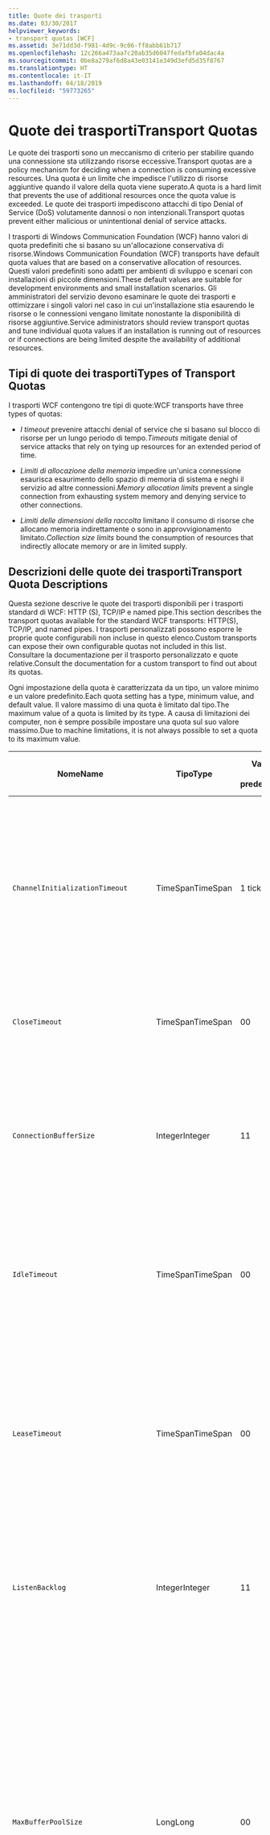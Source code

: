 ```yaml
---
title: Quote dei trasporti
ms.date: 03/30/2017
helpviewer_keywords:
- transport quotas [WCF]
ms.assetid: 3e71dd3d-f981-4d9c-9c06-ff8abb61b717
ms.openlocfilehash: 12c266a473aa7c20ab35d6047fedafbfa04dac4a
ms.sourcegitcommit: 0be8a279af6d8a43e03141e349d3efd5d35f8767
ms.translationtype: HT
ms.contentlocale: it-IT
ms.lasthandoff: 04/18/2019
ms.locfileid: "59773265"
---
```

# <a name="transport-quotas"></a><span data-ttu-id="e1c94-102">Quote dei trasporti</span><span class="sxs-lookup"><span data-stu-id="e1c94-102">Transport Quotas</span></span>
<span data-ttu-id="e1c94-103">Le quote dei trasporti sono un meccanismo di criterio per stabilire quando una connessione sta utilizzando risorse eccessive.</span><span class="sxs-lookup"><span data-stu-id="e1c94-103">Transport quotas are a policy mechanism for deciding when a connection is consuming excessive resources.</span></span> <span data-ttu-id="e1c94-104">Una quota è un limite che impedisce l'utilizzo di risorse aggiuntive quando il valore della quota viene superato.</span><span class="sxs-lookup"><span data-stu-id="e1c94-104">A quota is a hard limit that prevents the use of additional resources once the quota value is exceeded.</span></span> <span data-ttu-id="e1c94-105">Le quote dei trasporti impediscono attacchi di tipo Denial of Service (DoS) volutamente dannosi o non intenzionali.</span><span class="sxs-lookup"><span data-stu-id="e1c94-105">Transport quotas prevent either malicious or unintentional denial of service attacks.</span></span>  
  
 <span data-ttu-id="e1c94-106">I trasporti di Windows Communication Foundation (WCF) hanno valori di quota predefiniti che si basano su un'allocazione conservativa di risorse.</span><span class="sxs-lookup"><span data-stu-id="e1c94-106">Windows Communication Foundation (WCF) transports have default quota values that are based on a conservative allocation of resources.</span></span> <span data-ttu-id="e1c94-107">Questi valori predefiniti sono adatti per ambienti di sviluppo e scenari con installazioni di piccole dimensioni.</span><span class="sxs-lookup"><span data-stu-id="e1c94-107">These default values are suitable for development environments and small installation scenarios.</span></span> <span data-ttu-id="e1c94-108">Gli amministratori del servizio devono esaminare le quote dei trasporti e ottimizzare i singoli valori nel caso in cui un'installazione stia esaurendo le risorse o le connessioni vengano limitate nonostante la disponibilità di risorse aggiuntive.</span><span class="sxs-lookup"><span data-stu-id="e1c94-108">Service administrators should review transport quotas and tune individual quota values if an installation is running out of resources or if connections are being limited despite the availability of additional resources.</span></span>  
  
## <a name="types-of-transport-quotas"></a><span data-ttu-id="e1c94-109">Tipi di quote dei trasporti</span><span class="sxs-lookup"><span data-stu-id="e1c94-109">Types of Transport Quotas</span></span>  
 <span data-ttu-id="e1c94-110">I trasporti WCF contengono tre tipi di quote:</span><span class="sxs-lookup"><span data-stu-id="e1c94-110">WCF transports have three types of quotas:</span></span>  
  
-   <span data-ttu-id="e1c94-111">*I timeout* prevenire attacchi denial of service che si basano sul blocco di risorse per un lungo periodo di tempo.</span><span class="sxs-lookup"><span data-stu-id="e1c94-111">*Timeouts* mitigate denial of service attacks that rely on tying up resources for an extended period of time.</span></span>  
  
-   <span data-ttu-id="e1c94-112">*Limiti di allocazione della memoria* impedire un'unica connessione esaurisca esaurimento dello spazio di memoria di sistema e neghi il servizio ad altre connessioni.</span><span class="sxs-lookup"><span data-stu-id="e1c94-112">*Memory allocation limits* prevent a single connection from exhausting system memory and denying service to other connections.</span></span>  
  
-   <span data-ttu-id="e1c94-113">*Limiti delle dimensioni della raccolta* limitano il consumo di risorse che allocano memoria indirettamente o sono in approvvigionamento limitato.</span><span class="sxs-lookup"><span data-stu-id="e1c94-113">*Collection size limits* bound the consumption of resources that indirectly allocate memory or are in limited supply.</span></span>  
  
## <a name="transport-quota-descriptions"></a><span data-ttu-id="e1c94-114">Descrizioni delle quote dei trasporti</span><span class="sxs-lookup"><span data-stu-id="e1c94-114">Transport Quota Descriptions</span></span>  
 <span data-ttu-id="e1c94-115">Questa sezione descrive le quote dei trasporti disponibili per i trasporti standard di WCF: HTTP (S), TCP/IP e named pipe.</span><span class="sxs-lookup"><span data-stu-id="e1c94-115">This section describes the transport quotas available for the standard WCF transports: HTTP(S), TCP/IP, and named pipes.</span></span> <span data-ttu-id="e1c94-116">I trasporti personalizzati possono esporre le proprie quote configurabili non incluse in questo elenco.</span><span class="sxs-lookup"><span data-stu-id="e1c94-116">Custom transports can expose their own configurable quotas not included in this list.</span></span> <span data-ttu-id="e1c94-117">Consultare la documentazione per il trasporto personalizzato e quote relative.</span><span class="sxs-lookup"><span data-stu-id="e1c94-117">Consult the documentation for a custom transport to find out about its quotas.</span></span>  
  
 <span data-ttu-id="e1c94-118">Ogni impostazione della quota è caratterizzata da un tipo, un valore minimo e un valore predefinito.</span><span class="sxs-lookup"><span data-stu-id="e1c94-118">Each quota setting has a type, minimum value, and default value.</span></span> <span data-ttu-id="e1c94-119">Il valore massimo di una quota è limitato dal tipo.</span><span class="sxs-lookup"><span data-stu-id="e1c94-119">The maximum value of a quota is limited by its type.</span></span> <span data-ttu-id="e1c94-120">A causa di limitazioni dei computer, non è sempre possibile impostare una quota sul suo valore massimo.</span><span class="sxs-lookup"><span data-stu-id="e1c94-120">Due to machine limitations, it is not always possible to set a quota to its maximum value.</span></span>  
  
|<span data-ttu-id="e1c94-121">Nome</span><span class="sxs-lookup"><span data-stu-id="e1c94-121">Name</span></span>|<span data-ttu-id="e1c94-122">Tipo</span><span class="sxs-lookup"><span data-stu-id="e1c94-122">Type</span></span>|<span data-ttu-id="e1c94-123">Valore</span><span class="sxs-lookup"><span data-stu-id="e1c94-123">Min.</span></span><br /><br /> <span data-ttu-id="e1c94-124">predefinito</span><span class="sxs-lookup"><span data-stu-id="e1c94-124">value</span></span>|<span data-ttu-id="e1c94-125">Impostazione predefinita</span><span class="sxs-lookup"><span data-stu-id="e1c94-125">Default</span></span><br /><br /> <span data-ttu-id="e1c94-126">predefinito</span><span class="sxs-lookup"><span data-stu-id="e1c94-126">value</span></span>|<span data-ttu-id="e1c94-127">Descrizione</span><span class="sxs-lookup"><span data-stu-id="e1c94-127">Description</span></span>|  
|----------|----------|--------------------|-----------------------|-----------------|  
|`ChannelInitializationTimeout`|<span data-ttu-id="e1c94-128">TimeSpan</span><span class="sxs-lookup"><span data-stu-id="e1c94-128">TimeSpan</span></span>|<span data-ttu-id="e1c94-129">1 tick</span><span class="sxs-lookup"><span data-stu-id="e1c94-129">1 tick</span></span>|<span data-ttu-id="e1c94-130">5 sec</span><span class="sxs-lookup"><span data-stu-id="e1c94-130">5 sec</span></span>|<span data-ttu-id="e1c94-131">Tempo massimo di attesa perché una connessione invii il preambolo durante la lettura iniziale.</span><span class="sxs-lookup"><span data-stu-id="e1c94-131">Maximum time to wait for a connection to send the preamble during the initial read.</span></span> <span data-ttu-id="e1c94-132">Questi dati vengono ricevuti prima che si verifichi l'autenticazione.</span><span class="sxs-lookup"><span data-stu-id="e1c94-132">This data is received before authentication occurs.</span></span> <span data-ttu-id="e1c94-133">Questa impostazione è generalmente molto più piccola del valore della quota `ReceiveTimeout`.</span><span class="sxs-lookup"><span data-stu-id="e1c94-133">This setting is generally much smaller than the `ReceiveTimeout` quota value.</span></span>|  
|`CloseTimeout`|<span data-ttu-id="e1c94-134">TimeSpan</span><span class="sxs-lookup"><span data-stu-id="e1c94-134">TimeSpan</span></span>|<span data-ttu-id="e1c94-135">0</span><span class="sxs-lookup"><span data-stu-id="e1c94-135">0</span></span>|<span data-ttu-id="e1c94-136">1 min</span><span class="sxs-lookup"><span data-stu-id="e1c94-136">1 min</span></span>|<span data-ttu-id="e1c94-137">Tempo massimo di attesa per la chiusura di una connessione prima che il trasporto generi un'eccezione.</span><span class="sxs-lookup"><span data-stu-id="e1c94-137">Maximum time to wait for a connection to close before the transport raises an exception.</span></span>|  
|`ConnectionBufferSize`|<span data-ttu-id="e1c94-138">Integer</span><span class="sxs-lookup"><span data-stu-id="e1c94-138">Integer</span></span>|<span data-ttu-id="e1c94-139">1</span><span class="sxs-lookup"><span data-stu-id="e1c94-139">1</span></span>|<span data-ttu-id="e1c94-140">8 KB</span><span class="sxs-lookup"><span data-stu-id="e1c94-140">8 KB</span></span>|<span data-ttu-id="e1c94-141">Dimensione, in byte, dei buffer di trasmissione e ricezione del trasporto sottostante.</span><span class="sxs-lookup"><span data-stu-id="e1c94-141">Size, in bytes, of the transmit and receive buffers of the underlying transport.</span></span> <span data-ttu-id="e1c94-142">L'aumento della dimensione del buffer può migliorare la velocità effettiva in caso di invio di messaggi grandi.</span><span class="sxs-lookup"><span data-stu-id="e1c94-142">Increasing the buffer size can improve throughput when sending large messages.</span></span>|  
|`IdleTimeout`|<span data-ttu-id="e1c94-143">TimeSpan</span><span class="sxs-lookup"><span data-stu-id="e1c94-143">TimeSpan</span></span>|<span data-ttu-id="e1c94-144">0</span><span class="sxs-lookup"><span data-stu-id="e1c94-144">0</span></span>|<span data-ttu-id="e1c94-145">2 min</span><span class="sxs-lookup"><span data-stu-id="e1c94-145">2 min</span></span>|<span data-ttu-id="e1c94-146">Tempo massimo di inattività per una connessione in pool prima di essere chiusa.</span><span class="sxs-lookup"><span data-stu-id="e1c94-146">Maximum time a pooled connection can remain idle before being closed.</span></span><br /><br /> <span data-ttu-id="e1c94-147">Questa impostazione viene applicata solo a connessioni in pool.</span><span class="sxs-lookup"><span data-stu-id="e1c94-147">This setting only applies to pooled connections.</span></span>|  
|`LeaseTimeout`|<span data-ttu-id="e1c94-148">TimeSpan</span><span class="sxs-lookup"><span data-stu-id="e1c94-148">TimeSpan</span></span>|<span data-ttu-id="e1c94-149">0</span><span class="sxs-lookup"><span data-stu-id="e1c94-149">0</span></span>|<span data-ttu-id="e1c94-150">5 min</span><span class="sxs-lookup"><span data-stu-id="e1c94-150">5 min</span></span>|<span data-ttu-id="e1c94-151">Durata massima di una connessione in pool attiva.</span><span class="sxs-lookup"><span data-stu-id="e1c94-151">Maximum lifetime of an active pooled connection.</span></span> <span data-ttu-id="e1c94-152">Trascorso il periodo di tempo specificato, la connessione si chiude al termine dell'esecuzione della richiesta corrente.</span><span class="sxs-lookup"><span data-stu-id="e1c94-152">After the specified time elapses, the connection closes once the current request is serviced.</span></span><br /><br /> <span data-ttu-id="e1c94-153">Questa impostazione viene applicata solo a connessioni in pool.</span><span class="sxs-lookup"><span data-stu-id="e1c94-153">This setting only applies to pooled connections.</span></span>|  
|`ListenBacklog`|<span data-ttu-id="e1c94-154">Integer</span><span class="sxs-lookup"><span data-stu-id="e1c94-154">Integer</span></span>|<span data-ttu-id="e1c94-155">1</span><span class="sxs-lookup"><span data-stu-id="e1c94-155">1</span></span>|<span data-ttu-id="e1c94-156">10</span><span class="sxs-lookup"><span data-stu-id="e1c94-156">10</span></span>|<span data-ttu-id="e1c94-157">Numero massimo di connessioni che un listener può avere in attesa di esecuzione oltre il quale viene negata l'autorizzazione ad ulteriori connessioni a quell'endpoint.</span><span class="sxs-lookup"><span data-stu-id="e1c94-157">Maximum number of connections that the listener can have unserviced before additional connections to that endpoint are denied.</span></span>|  
|`MaxBufferPoolSize`|<span data-ttu-id="e1c94-158">Long</span><span class="sxs-lookup"><span data-stu-id="e1c94-158">Long</span></span>|<span data-ttu-id="e1c94-159">0</span><span class="sxs-lookup"><span data-stu-id="e1c94-159">0</span></span>|<span data-ttu-id="e1c94-160">512 KB</span><span class="sxs-lookup"><span data-stu-id="e1c94-160">512 KB</span></span>|<span data-ttu-id="e1c94-161">Memoria massima, in byte, che il trasporto dedica al pooling di buffer dei messaggi riutilizzabili.</span><span class="sxs-lookup"><span data-stu-id="e1c94-161">Maximum memory, in bytes, that the transport devotes to pooling reusable message buffers.</span></span> <span data-ttu-id="e1c94-162">Quando il pool non può fornire un buffer dei messaggi, ne viene allocato uno nuovo per utilizzo temporaneo.</span><span class="sxs-lookup"><span data-stu-id="e1c94-162">When the pool cannot supply a message buffer, a new buffer is allocated for temporary use.</span></span><br /><br /> <span data-ttu-id="e1c94-163">Le installazioni che creano numerosi listener del canale o channel factory possono allocare grandi quantità di memoria per i pool di buffer.</span><span class="sxs-lookup"><span data-stu-id="e1c94-163">Installations that create many channel factories or listeners can allocate large amounts of memory for buffer pools.</span></span> <span data-ttu-id="e1c94-164">La riduzione delle dimensioni del buffer può ridurre considerevolmente l'utilizzo della memoria in questo scenario.</span><span class="sxs-lookup"><span data-stu-id="e1c94-164">Reducing this buffer size can greatly reduce memory usage in this scenario.</span></span>|  
|`MaxBufferSize`|<span data-ttu-id="e1c94-165">Integer</span><span class="sxs-lookup"><span data-stu-id="e1c94-165">Integer</span></span>|<span data-ttu-id="e1c94-166">1</span><span class="sxs-lookup"><span data-stu-id="e1c94-166">1</span></span>|<span data-ttu-id="e1c94-167">64 KB</span><span class="sxs-lookup"><span data-stu-id="e1c94-167">64 KB</span></span>|<span data-ttu-id="e1c94-168">Dimensione massima, in byte, di un buffer utilizzato per il flusso di dati.</span><span class="sxs-lookup"><span data-stu-id="e1c94-168">Maximum size, in bytes, of a buffer used for streaming data.</span></span> <span data-ttu-id="e1c94-169">Se questa quota del trasporto non è impostata o se il trasporto non sta utilizzando l'invio nel flusso, il valore della quota corrisponde al minore tra i valori `MaxReceivedMessageSize` e <xref:System.Int32.MaxValue>.</span><span class="sxs-lookup"><span data-stu-id="e1c94-169">If this transport quota is not set, or the transport is not using streaming, then the quota value is the same as the smaller of the `MaxReceivedMessageSize` quota value and <xref:System.Int32.MaxValue>.</span></span>|  
|`MaxOutboundConnectionsPerEndpoint`|<span data-ttu-id="e1c94-170">Integer</span><span class="sxs-lookup"><span data-stu-id="e1c94-170">Integer</span></span>|<span data-ttu-id="e1c94-171">1</span><span class="sxs-lookup"><span data-stu-id="e1c94-171">1</span></span>|<span data-ttu-id="e1c94-172">10</span><span class="sxs-lookup"><span data-stu-id="e1c94-172">10</span></span>|<span data-ttu-id="e1c94-173">Numero massimo di connessioni in uscita che possono essere associate a un particolare endpoint.</span><span class="sxs-lookup"><span data-stu-id="e1c94-173">Maximum number of outgoing connections that can be associated with a particular endpoint.</span></span><br /><br /> <span data-ttu-id="e1c94-174">Questa impostazione viene applicata solo a connessioni in pool.</span><span class="sxs-lookup"><span data-stu-id="e1c94-174">This setting only applies to pooled connections.</span></span>|  
|`MaxOutputDelay`|<span data-ttu-id="e1c94-175">TimeSpan</span><span class="sxs-lookup"><span data-stu-id="e1c94-175">TimeSpan</span></span>|<span data-ttu-id="e1c94-176">0</span><span class="sxs-lookup"><span data-stu-id="e1c94-176">0</span></span>|<span data-ttu-id="e1c94-177">200 ms</span><span class="sxs-lookup"><span data-stu-id="e1c94-177">200 ms</span></span>|<span data-ttu-id="e1c94-178">Tempo massimo di attesa dopo un'operazione di invio per il raggruppamento di messaggi aggiuntivi in un'unica operazione.</span><span class="sxs-lookup"><span data-stu-id="e1c94-178">Maximum time to wait after a send operation for batching additional messages in a single operation.</span></span> <span data-ttu-id="e1c94-179">I messaggi vengono inviati prima se il buffer del trasporto sottostante è pieno.</span><span class="sxs-lookup"><span data-stu-id="e1c94-179">Messages are sent earlier if the buffer of the underlying transport becomes full.</span></span> <span data-ttu-id="e1c94-180">L'invio di messaggi aggiuntivi non comporta la reimpostazione del periodo di ritardo.</span><span class="sxs-lookup"><span data-stu-id="e1c94-180">Sending additional messages does not reset the delay period.</span></span>|  
|`MaxPendingAccepts`|<span data-ttu-id="e1c94-181">Integer</span><span class="sxs-lookup"><span data-stu-id="e1c94-181">Integer</span></span>|<span data-ttu-id="e1c94-182">1</span><span class="sxs-lookup"><span data-stu-id="e1c94-182">1</span></span>|<span data-ttu-id="e1c94-183">1</span><span class="sxs-lookup"><span data-stu-id="e1c94-183">1</span></span>|<span data-ttu-id="e1c94-184">Numero massimo di canali che possono attendere nel listener prima di essere accettati.</span><span class="sxs-lookup"><span data-stu-id="e1c94-184">Maximum number of accepts for channels that the listener can have waiting.</span></span><br /><br /> <span data-ttu-id="e1c94-185">Esiste un intervallo di tempo tra il completamento dell'accettazione e l'avvio di una nuova accettazione.</span><span class="sxs-lookup"><span data-stu-id="e1c94-185">There is an interval of time between the accept completing and a new accept starting.</span></span> <span data-ttu-id="e1c94-186">L'aumento delle dimensioni di questa raccolta consente di evitare l'eliminazione di client che si connettono durante questo intervallo.</span><span class="sxs-lookup"><span data-stu-id="e1c94-186">Increasing this collection size can prevent clients that connect during this interval from being dropped.</span></span>|  
|`MaxPendingConnections`|<span data-ttu-id="e1c94-187">Integer</span><span class="sxs-lookup"><span data-stu-id="e1c94-187">Integer</span></span>|<span data-ttu-id="e1c94-188">1</span><span class="sxs-lookup"><span data-stu-id="e1c94-188">1</span></span>|<span data-ttu-id="e1c94-189">10</span><span class="sxs-lookup"><span data-stu-id="e1c94-189">10</span></span>|<span data-ttu-id="e1c94-190">Numero massimo di connessioni che il listener può tenere in attesa di essere accettate dall'applicazione.</span><span class="sxs-lookup"><span data-stu-id="e1c94-190">Maximum number of connections that the listener can have waiting to be accepted by the application.</span></span> <span data-ttu-id="e1c94-191">Quando questo valore della quota viene superato, le nuove connessioni in ingresso vengono eliminate anziché restare in attesa di essere accettate.</span><span class="sxs-lookup"><span data-stu-id="e1c94-191">When this quota value is exceeded, new incoming connections are dropped rather than waiting to be accepted.</span></span><br /><br /> <span data-ttu-id="e1c94-192">Le funzionalità di connessione, ad esempio la protezione dei messaggi, possono determinare l'apertura di più connessioni da parte di un client.</span><span class="sxs-lookup"><span data-stu-id="e1c94-192">Connection features such as message security can cause a client to open more than one connection.</span></span> <span data-ttu-id="e1c94-193">Gli amministratori del servizio devono tener conto delle connessioni aggiuntive durante l'impostazione di questo valore della quota.</span><span class="sxs-lookup"><span data-stu-id="e1c94-193">Service administrators should account for these additional connections when setting this quota value.</span></span>|  
|`MaxReceivedMessageSize`|<span data-ttu-id="e1c94-194">Long</span><span class="sxs-lookup"><span data-stu-id="e1c94-194">Long</span></span>|<span data-ttu-id="e1c94-195">1</span><span class="sxs-lookup"><span data-stu-id="e1c94-195">1</span></span>|<span data-ttu-id="e1c94-196">64 KB</span><span class="sxs-lookup"><span data-stu-id="e1c94-196">64 KB</span></span>|<span data-ttu-id="e1c94-197">Dimensione massima, in byte, di un messaggio ricevuto, incluse le intestazioni, prima che il trasporto generi un'eccezione.</span><span class="sxs-lookup"><span data-stu-id="e1c94-197">Maximum size, in bytes, of a received message, including headers, before the transport raises an exception.</span></span>|  
|`OpenTimeout`|<span data-ttu-id="e1c94-198">TimeSpan</span><span class="sxs-lookup"><span data-stu-id="e1c94-198">TimeSpan</span></span>|<span data-ttu-id="e1c94-199">0</span><span class="sxs-lookup"><span data-stu-id="e1c94-199">0</span></span>|<span data-ttu-id="e1c94-200">1 min</span><span class="sxs-lookup"><span data-stu-id="e1c94-200">1 min</span></span>|<span data-ttu-id="e1c94-201">Tempo massimo di attesa per stabilire una connessione prima che il trasporto generi un'eccezione.</span><span class="sxs-lookup"><span data-stu-id="e1c94-201">Maximum time to wait for a connection to be established before the transport raises an exception.</span></span>|  
|`ReceiveTimeout`|<span data-ttu-id="e1c94-202">TimeSpan</span><span class="sxs-lookup"><span data-stu-id="e1c94-202">TimeSpan</span></span>|<span data-ttu-id="e1c94-203">0</span><span class="sxs-lookup"><span data-stu-id="e1c94-203">0</span></span>|<span data-ttu-id="e1c94-204">10 min</span><span class="sxs-lookup"><span data-stu-id="e1c94-204">10 min</span></span>|<span data-ttu-id="e1c94-205">Tempo massimo di attesa per il completamento di un'operazione di lettura prima che il trasporto generi un'eccezione.</span><span class="sxs-lookup"><span data-stu-id="e1c94-205">Maximum time to wait for a read operation to complete before the transport raises an exception.</span></span>|  
|`SendTimeout`|<span data-ttu-id="e1c94-206">TimeSpan</span><span class="sxs-lookup"><span data-stu-id="e1c94-206">Timespan</span></span>|<span data-ttu-id="e1c94-207">0</span><span class="sxs-lookup"><span data-stu-id="e1c94-207">0</span></span>|<span data-ttu-id="e1c94-208">1 min</span><span class="sxs-lookup"><span data-stu-id="e1c94-208">1 min</span></span>|<span data-ttu-id="e1c94-209">Tempo massimo di attesa per il completamento di un'operazione di scrittura prima che il trasporto generi un'eccezione.</span><span class="sxs-lookup"><span data-stu-id="e1c94-209">Maximum time to wait for a write operation to complete before the transport raises an exception.</span></span>|  
  
 <span data-ttu-id="e1c94-210">Le quote del trasporto `MaxPendingConnections` e `MaxOutboundConnectionsPerEndpoint` sono combinate in un'unica quota del trasporto denominata `MaxConnections` se impostate tramite associazione o configurazione.</span><span class="sxs-lookup"><span data-stu-id="e1c94-210">The transport quotas `MaxPendingConnections` and `MaxOutboundConnectionsPerEndpoint` are combined into a single transport quota called `MaxConnections` when set through the binding or configuration.</span></span> <span data-ttu-id="e1c94-211">Solo l'elemento di associazione consente di impostare questi valori di quota individualmente.</span><span class="sxs-lookup"><span data-stu-id="e1c94-211">Only the binding element allows setting these quota values individually.</span></span> <span data-ttu-id="e1c94-212">La quota del trasporto `MaxConnections` è caratterizzata da valore minimo e valore predefinito uguali.</span><span class="sxs-lookup"><span data-stu-id="e1c94-212">The `MaxConnections` transport quota has the same minimum and default values.</span></span>  
  
## <a name="setting-transport-quotas"></a><span data-ttu-id="e1c94-213">Impostazione delle quote del trasporto</span><span class="sxs-lookup"><span data-stu-id="e1c94-213">Setting Transport Quotas</span></span>  
 <span data-ttu-id="e1c94-214">Le quote del trasporto sono impostate tramite l'elemento di associazione del trasporto, l'associazione del trasporto, la configurazione dell'applicazione o il criterio dell'host.</span><span class="sxs-lookup"><span data-stu-id="e1c94-214">Transport quotas are set through the transport binding element, the transport binding, application configuration, or host policy.</span></span> <span data-ttu-id="e1c94-215">In questo documento non viene esaminata l'impostazione dei trasporti tramite il criterio dell'host.</span><span class="sxs-lookup"><span data-stu-id="e1c94-215">This document does not cover setting transports through host policy.</span></span> <span data-ttu-id="e1c94-216">Consultare la documentazione per il trasporto sottostante per scoprire le impostazioni per le quote del criterio dell'host.</span><span class="sxs-lookup"><span data-stu-id="e1c94-216">Consult the documentation for the underlying transport to discover the settings for host policy quotas.</span></span> <span data-ttu-id="e1c94-217">Il [Configuring HTTP and HTTPS](../../../../docs/framework/wcf/feature-details/configuring-http-and-https.md) argomento descrive le impostazioni delle quote per il driver HTTP. sys.</span><span class="sxs-lookup"><span data-stu-id="e1c94-217">The [Configuring HTTP and HTTPS](../../../../docs/framework/wcf/feature-details/configuring-http-and-https.md) topic describes quota settings for the Http.sys driver.</span></span> <span data-ttu-id="e1c94-218">Consultare la Microsoft Knowledge Base per ulteriori informazioni sulla configurazione dei limiti di Windows su connessioni HTTP, TCP/IP e named pipe.</span><span class="sxs-lookup"><span data-stu-id="e1c94-218">Search the Microsoft Knowledge Base for more information about configuring Windows limits on HTTP, TCP/IP, and named pipe connections.</span></span>  
  
 <span data-ttu-id="e1c94-219">Altri tipi di quote vengono applicati indirettamente ai trasporti.</span><span class="sxs-lookup"><span data-stu-id="e1c94-219">Other types of quotas apply indirectly to transports.</span></span> <span data-ttu-id="e1c94-220">Il codificatore di messaggi utilizzato dal trasporto per trasformare un messaggio in byte può disporre di impostazioni delle quote personali.</span><span class="sxs-lookup"><span data-stu-id="e1c94-220">The message encoder that the transport uses to transform a message into bytes can have its own quota settings.</span></span> <span data-ttu-id="e1c94-221">Queste quote, tuttavia, sono indipendenti dal tipo di trasporto utilizzato.</span><span class="sxs-lookup"><span data-stu-id="e1c94-221">However, these quotas are independent of the type of transport being used.</span></span>  
  
### <a name="controlling-transport-quotas-from-the-binding-element"></a><span data-ttu-id="e1c94-222">Controllo delle quote del trasporto dall'elemento di associazione.</span><span class="sxs-lookup"><span data-stu-id="e1c94-222">Controlling Transport Quotas from the Binding Element</span></span>  
 <span data-ttu-id="e1c94-223">L'impostazione delle quote del trasporto tramite l'elemento di associazione offre la massima flessibilità per il controllo del comportamento del trasporto.</span><span class="sxs-lookup"><span data-stu-id="e1c94-223">Setting transport quotas through the binding element offers the greatest flexibility in controlling the transport's behavior.</span></span> <span data-ttu-id="e1c94-224">Come timeout predefiniti per le operazioni di chiusura, apertura, ricezione e invio vengono utilizzati i valori specificati dall'associazione al momento della generazione di un canale.</span><span class="sxs-lookup"><span data-stu-id="e1c94-224">The default timeouts for Close, Open, Receive, and Send operations are taken from the binding when a channel is built.</span></span>  
  
|<span data-ttu-id="e1c94-225">Nome</span><span class="sxs-lookup"><span data-stu-id="e1c94-225">Name</span></span>|<span data-ttu-id="e1c94-226">HTTP</span><span class="sxs-lookup"><span data-stu-id="e1c94-226">HTTP</span></span>|<span data-ttu-id="e1c94-227">TCP/IP</span><span class="sxs-lookup"><span data-stu-id="e1c94-227">TCP/IP</span></span>|<span data-ttu-id="e1c94-228">Named pipe</span><span class="sxs-lookup"><span data-stu-id="e1c94-228">Named pipe</span></span>|  
|----------|----------|-------------|----------------|  
|`ChannelInitializationTimeout`||<span data-ttu-id="e1c94-229">x</span><span class="sxs-lookup"><span data-stu-id="e1c94-229">X</span></span>|<span data-ttu-id="e1c94-230">x</span><span class="sxs-lookup"><span data-stu-id="e1c94-230">X</span></span>|  
|`CloseTimeout`||||  
|`ConnectionBufferSize`||<span data-ttu-id="e1c94-231">x</span><span class="sxs-lookup"><span data-stu-id="e1c94-231">X</span></span>|<span data-ttu-id="e1c94-232">x</span><span class="sxs-lookup"><span data-stu-id="e1c94-232">X</span></span>|  
|`IdleTimeout`||<span data-ttu-id="e1c94-233">x</span><span class="sxs-lookup"><span data-stu-id="e1c94-233">X</span></span>|<span data-ttu-id="e1c94-234">x</span><span class="sxs-lookup"><span data-stu-id="e1c94-234">X</span></span>|  
|`LeaseTimeout`||<span data-ttu-id="e1c94-235">x</span><span class="sxs-lookup"><span data-stu-id="e1c94-235">X</span></span>||  
|`ListenBacklog`||<span data-ttu-id="e1c94-236">x</span><span class="sxs-lookup"><span data-stu-id="e1c94-236">X</span></span>||  
|`MaxBufferPoolSize`|<span data-ttu-id="e1c94-237">x</span><span class="sxs-lookup"><span data-stu-id="e1c94-237">X</span></span>|<span data-ttu-id="e1c94-238">x</span><span class="sxs-lookup"><span data-stu-id="e1c94-238">X</span></span>|<span data-ttu-id="e1c94-239">x</span><span class="sxs-lookup"><span data-stu-id="e1c94-239">X</span></span>|  
|`MaxBufferSize`|<span data-ttu-id="e1c94-240">x</span><span class="sxs-lookup"><span data-stu-id="e1c94-240">X</span></span>|<span data-ttu-id="e1c94-241">x</span><span class="sxs-lookup"><span data-stu-id="e1c94-241">X</span></span>|<span data-ttu-id="e1c94-242">x</span><span class="sxs-lookup"><span data-stu-id="e1c94-242">X</span></span>|  
|`MaxOutboundConnectionsPerEndpoint`||<span data-ttu-id="e1c94-243">x</span><span class="sxs-lookup"><span data-stu-id="e1c94-243">X</span></span>|<span data-ttu-id="e1c94-244">x</span><span class="sxs-lookup"><span data-stu-id="e1c94-244">X</span></span>|  
|`MaxOutputDelay`||<span data-ttu-id="e1c94-245">x</span><span class="sxs-lookup"><span data-stu-id="e1c94-245">X</span></span>|<span data-ttu-id="e1c94-246">x</span><span class="sxs-lookup"><span data-stu-id="e1c94-246">X</span></span>|  
|`MaxPendingAccepts`||<span data-ttu-id="e1c94-247">x</span><span class="sxs-lookup"><span data-stu-id="e1c94-247">X</span></span>|<span data-ttu-id="e1c94-248">x</span><span class="sxs-lookup"><span data-stu-id="e1c94-248">X</span></span>|  
|`MaxPendingConnections`||<span data-ttu-id="e1c94-249">x</span><span class="sxs-lookup"><span data-stu-id="e1c94-249">X</span></span>|<span data-ttu-id="e1c94-250">x</span><span class="sxs-lookup"><span data-stu-id="e1c94-250">X</span></span>|  
|`MaxReceivedMessageSize`|<span data-ttu-id="e1c94-251">x</span><span class="sxs-lookup"><span data-stu-id="e1c94-251">X</span></span>|<span data-ttu-id="e1c94-252">x</span><span class="sxs-lookup"><span data-stu-id="e1c94-252">X</span></span>|<span data-ttu-id="e1c94-253">x</span><span class="sxs-lookup"><span data-stu-id="e1c94-253">X</span></span>|  
|`OpenTimeout`||||  
|`ReceiveTimeout`||||  
|`SendTimeout`||||  
  
### <a name="controlling-transport-quotas-from-the-binding"></a><span data-ttu-id="e1c94-254">Controllo delle quote del trasporto dall'associazione.</span><span class="sxs-lookup"><span data-stu-id="e1c94-254">Controlling Transport Quotas from the Binding</span></span>  
 <span data-ttu-id="e1c94-255">L'impostazione delle quote del trasporto tramite l'associazione offre un set semplificato di quote tra cui scegliere e allo stesso tempo consente l'accesso ai valori delle quote più comuni.</span><span class="sxs-lookup"><span data-stu-id="e1c94-255">Setting transport quotas through the binding offers a simplified set of quotas to choose from while still giving access to the most common quota values.</span></span>  
  
|<span data-ttu-id="e1c94-256">Nome</span><span class="sxs-lookup"><span data-stu-id="e1c94-256">Name</span></span>|<span data-ttu-id="e1c94-257">HTTP</span><span class="sxs-lookup"><span data-stu-id="e1c94-257">HTTP</span></span>|<span data-ttu-id="e1c94-258">TCP/IP</span><span class="sxs-lookup"><span data-stu-id="e1c94-258">TCP/IP</span></span>|<span data-ttu-id="e1c94-259">Named pipe</span><span class="sxs-lookup"><span data-stu-id="e1c94-259">Named pipe</span></span>|  
|----------|----------|-------------|----------------|  
|`ChannelInitializationTimeout`||||  
|`CloseTimeout`|<span data-ttu-id="e1c94-260">x</span><span class="sxs-lookup"><span data-stu-id="e1c94-260">X</span></span>|<span data-ttu-id="e1c94-261">x</span><span class="sxs-lookup"><span data-stu-id="e1c94-261">X</span></span>|<span data-ttu-id="e1c94-262">x</span><span class="sxs-lookup"><span data-stu-id="e1c94-262">X</span></span>|  
|`ConnectionBufferSize`||||  
|`IdleTimeout`||||  
|`LeaseTimeout`||||  
|`ListenBacklog`||<span data-ttu-id="e1c94-263">x</span><span class="sxs-lookup"><span data-stu-id="e1c94-263">X</span></span>||  
|`MaxBufferPoolSize`|<span data-ttu-id="e1c94-264">x</span><span class="sxs-lookup"><span data-stu-id="e1c94-264">X</span></span>|<span data-ttu-id="e1c94-265">x</span><span class="sxs-lookup"><span data-stu-id="e1c94-265">X</span></span>|<span data-ttu-id="e1c94-266">x</span><span class="sxs-lookup"><span data-stu-id="e1c94-266">X</span></span>|  
|`MaxBufferSize`|<span data-ttu-id="e1c94-267">1</span><span class="sxs-lookup"><span data-stu-id="e1c94-267">1</span></span>|<span data-ttu-id="e1c94-268">x</span><span class="sxs-lookup"><span data-stu-id="e1c94-268">X</span></span>|<span data-ttu-id="e1c94-269">x</span><span class="sxs-lookup"><span data-stu-id="e1c94-269">X</span></span>|  
|`MaxOutboundConnectionsPerEndpoint`||<span data-ttu-id="e1c94-270">2</span><span class="sxs-lookup"><span data-stu-id="e1c94-270">2</span></span>|<span data-ttu-id="e1c94-271">2</span><span class="sxs-lookup"><span data-stu-id="e1c94-271">2</span></span>|  
|`MaxOutputDelay`||||  
|`MaxPendingAccepts`||||  
|`MaxPendingConnections`||<span data-ttu-id="e1c94-272">2</span><span class="sxs-lookup"><span data-stu-id="e1c94-272">2</span></span>|<span data-ttu-id="e1c94-273">2</span><span class="sxs-lookup"><span data-stu-id="e1c94-273">2</span></span>|  
|`MaxReceivedMessageSize`|<span data-ttu-id="e1c94-274">x</span><span class="sxs-lookup"><span data-stu-id="e1c94-274">X</span></span>|<span data-ttu-id="e1c94-275">x</span><span class="sxs-lookup"><span data-stu-id="e1c94-275">X</span></span>|<span data-ttu-id="e1c94-276">x</span><span class="sxs-lookup"><span data-stu-id="e1c94-276">X</span></span>|  
|`OpenTimeout`|<span data-ttu-id="e1c94-277">x</span><span class="sxs-lookup"><span data-stu-id="e1c94-277">X</span></span>|<span data-ttu-id="e1c94-278">x</span><span class="sxs-lookup"><span data-stu-id="e1c94-278">X</span></span>|<span data-ttu-id="e1c94-279">x</span><span class="sxs-lookup"><span data-stu-id="e1c94-279">X</span></span>|  
|`ReceiveTimeout`|<span data-ttu-id="e1c94-280">x</span><span class="sxs-lookup"><span data-stu-id="e1c94-280">X</span></span>|<span data-ttu-id="e1c94-281">x</span><span class="sxs-lookup"><span data-stu-id="e1c94-281">X</span></span>|<span data-ttu-id="e1c94-282">x</span><span class="sxs-lookup"><span data-stu-id="e1c94-282">X</span></span>|  
|`SendTimeout`|<span data-ttu-id="e1c94-283">x</span><span class="sxs-lookup"><span data-stu-id="e1c94-283">X</span></span>|<span data-ttu-id="e1c94-284">x</span><span class="sxs-lookup"><span data-stu-id="e1c94-284">X</span></span>|<span data-ttu-id="e1c94-285">x</span><span class="sxs-lookup"><span data-stu-id="e1c94-285">X</span></span>|  
  
1. <span data-ttu-id="e1c94-286">La quota del trasporto `MaxBufferSize` è disponibile solo nell'associazione `BasicHttp`.</span><span class="sxs-lookup"><span data-stu-id="e1c94-286">The `MaxBufferSize` transport quota is only available on the `BasicHttp` binding.</span></span> <span data-ttu-id="e1c94-287">Le associazioni `WSHttp` sono valide per scenari che non supportano modalità di trasporto con flussi.</span><span class="sxs-lookup"><span data-stu-id="e1c94-287">The `WSHttp` bindings are for scenarios that do not support streamed transport modes.</span></span>  
  
2. <span data-ttu-id="e1c94-288">Le quote del trasporto `MaxPendingConnections` e `MaxOutboundConnectionsPerEndpoint` sono combinate in un'unica quota denominata `MaxConnections`.</span><span class="sxs-lookup"><span data-stu-id="e1c94-288">The transport quotas `MaxPendingConnections` and `MaxOutboundConnectionsPerEndpoint` are combined into a single transport quota called `MaxConnections`.</span></span>  
  
### <a name="controlling-transport-quotas-from-configuration"></a><span data-ttu-id="e1c94-289">Controllo delle quote del trasporto dalla configurazione.</span><span class="sxs-lookup"><span data-stu-id="e1c94-289">Controlling Transport Quotas from Configuration</span></span>  
 <span data-ttu-id="e1c94-290">La configurazione dell'applicazione può impostare le stesse quote del trasporto utilizzate per accedere direttamente alle proprietà in un'associazione.</span><span class="sxs-lookup"><span data-stu-id="e1c94-290">Application configuration can set the same transport quotas as directly accessing properties on a binding.</span></span> <span data-ttu-id="e1c94-291">Nei file di configurazione, il nome di una quota del trasporto inizia sempre con una lettera minuscola.</span><span class="sxs-lookup"><span data-stu-id="e1c94-291">In configuration files, the name of a transport quota always starts with a lowercase letter.</span></span> <span data-ttu-id="e1c94-292">La proprietà `CloseTimeout` in un'associazione corrisponde all'impostazione `closeTimeout` nella configurazione e la proprietà `MaxConnections` in un'associazione corrisponde all'impostazione `maxConnections` nella configurazione.</span><span class="sxs-lookup"><span data-stu-id="e1c94-292">For example, the `CloseTimeout` property on a binding corresponds to the `closeTimeout` setting in configuration and the `MaxConnections` property on a binding corresponds to the `maxConnections` setting in configuration.</span></span>  
  
## <a name="see-also"></a><span data-ttu-id="e1c94-293">Vedere anche</span><span class="sxs-lookup"><span data-stu-id="e1c94-293">See also</span></span>

- <xref:System.ServiceModel.Channels.HttpsTransportBindingElement>
- <xref:System.ServiceModel.Channels.HttpTransportBindingElement>
- <xref:System.ServiceModel.Channels.TcpTransportBindingElement>
- <xref:System.ServiceModel.Channels.NamedPipeTransportBindingElement>
- <xref:System.ServiceModel.Channels.ConnectionOrientedTransportBindingElement>
- <xref:System.ServiceModel.Channels.TransportBindingElement>

